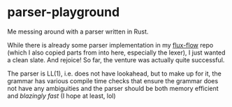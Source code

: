 # parser-playground

Me messing around with a parser written in Rust.

While there is already some parser implementation in my [flux-flow](https://github.com/Possseidon/flux-flow) repo (which I also copied parts from into here, especially the lexer), I just wanted a clean slate. And rejoice! So far, the venture was actually quite successful.

The parser is LL(1), i.e. does not have lookahead, but to make up for it, the grammar has various compile time checks that ensure the grammar does not have any ambiguities and the parser should be both memory efficient and *blazingly fast* (I hope at least, lol)
